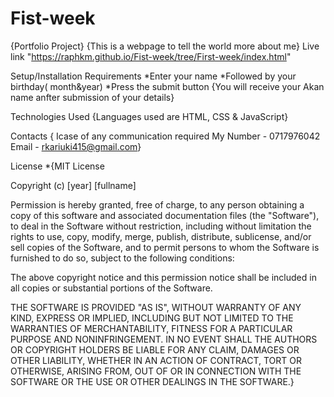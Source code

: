 # Fist-week
{Portfolio Project}
{This is a webpage to tell the world more about me}
Live link "https://raphkm.github.io/Fist-week/tree/First-week/index.html"

Setup/Installation Requirements
*Enter your name *Followed by your birthday( month&year) *Press the submit button {You will receive your Akan name anfter submission of your details}

Technologies Used
{Languages used are HTML, CSS & JavaScript}

Contacts
{ Icase of any communication required My Number - 0717976042 Email - rkariuki415@gmail.com}

License
*{MIT License

Copyright (c) [year] [fullname]

Permission is hereby granted, free of charge, to any person obtaining a copy of this software and associated documentation files (the "Software"), to deal in the Software without restriction, including without limitation the rights to use, copy, modify, merge, publish, distribute, sublicense, and/or sell copies of the Software, and to permit persons to whom the Software is furnished to do so, subject to the following conditions:

The above copyright notice and this permission notice shall be included in all copies or substantial portions of the Software.

THE SOFTWARE IS PROVIDED "AS IS", WITHOUT WARRANTY OF ANY KIND, EXPRESS OR IMPLIED, INCLUDING BUT NOT LIMITED TO THE WARRANTIES OF MERCHANTABILITY, FITNESS FOR A PARTICULAR PURPOSE AND NONINFRINGEMENT. IN NO EVENT SHALL THE AUTHORS OR COPYRIGHT HOLDERS BE LIABLE FOR ANY CLAIM, DAMAGES OR OTHER LIABILITY, WHETHER IN AN ACTION OF CONTRACT, TORT OR OTHERWISE, ARISING FROM, OUT OF OR IN CONNECTION WITH THE SOFTWARE OR THE USE OR OTHER DEALINGS IN THE SOFTWARE.}
